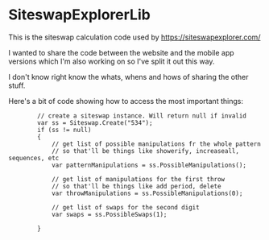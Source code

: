 # SiteswapExplorerLib

This is the siteswap calculation code used by https://siteswapexplorer.com/

I wanted to share the code between the website and the mobile app versions which I'm also working on so I've split it out this way. 

I don't know right know the whats, whens and hows of sharing the other stuff.

Here's a bit of code showing how to access the most important things:

            // create a siteswap instance. Will return null if invalid
            var ss = Siteswap.Create("534");
            if (ss != null)
            {
                // get list of possible manipulations fr the whole pattern
                // so that'll be things like showerify, increaseall, sequences, etc
                var patternManipulations = ss.PossibleManipulations();

                // get list of manipulations for the first throw
                // so that'll be things like add period, delete
                var throwManipulations = ss.PossibleManipulations(0);

                // get list of swaps for the second digit
                var swaps = ss.PossibleSwaps(1);

            }
